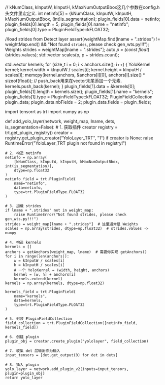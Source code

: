   // kNumClass, kInputW, kInputH, kMaxNumOutputBbox这几个参数在config.h头文件里宏定义.
  int netinfo[5] = {kNumClass, kInputW, kInputH, kMaxNumOutputBbox, (int)is_segmentation};
  plugin_fields[0].data = netinfo;
  plugin_fields[0].length = 5;
  plugin_fields[0].name = "netinfo";
  plugin_fields[0].type = PluginFieldType::kFLOAT32;

  //load strides from Detect layer
  assert(weightMap.find(lname + ".strides") != weightMap.end() && "Not found `strides`, please check gen_wts.py!!!");
  Weights strides = weightMap[lname + ".strides"];
  auto *p = (const float*)(strides.values);
  std::vector<int> scales(p, p + strides.count);

  std::vector<YoloKernel> kernels;
  for (size_t i = 0; i < anchors.size(); i++) {
    YoloKernel kernel;
    kernel.width = kInputW / scales[i];
    kernel.height = kInputH / scales[i];
    memcpy(kernel.anchors, &anchors[i][0], anchors[i].size() * sizeof(float));
    // push_back用来在vector末尾添加一个元素.
    kernels.push_back(kernel);
  }
  plugin_fields[1].data = &kernels[0];
  plugin_fields[1].length = kernels.size();
  plugin_fields[1].name = "kernels";
  plugin_fields[1].type = PluginFieldType::kFLOAT32;
  PluginFieldCollection plugin_data;
  plugin_data.nbFields = 2;
  plugin_data.fields = plugin_fields;



  





import tensorrt as trt
import numpy as np

def add_yolo_layer(network, weight_map, lname, dets, is_segmentation=False):
    # 1. 获取插件 creator
    registry = trt.get_plugin_registry()
    creator = registry.get_plugin_creator("YoloLayer_TRT", "1")
    if creator is None:
        raise RuntimeError("YoloLayer_TRT plugin not found in registry!")

    # 2. 构造 netinfo
    netinfo = np.array(
        [kNumClass, kInputW, kInputH, kMaxNumOutputBbox, int(is_segmentation)],
        dtype=np.float32
    )
    netinfo_field = trt.PluginField(
        name="netinfo",
        data=netinfo,
        type=trt.PluginFieldType.FLOAT32
    )

    # 3. 加载 strides
    if lname + ".strides" not in weight_map:
        raise RuntimeError("Not found strides, please check gen_wts.py!!!")
    strides = weight_map[lname + ".strides"]  # 这里通常是 Weights
    scales = np.array(strides, dtype=np.float32)  # strides.values -> numpy

    # 4. 构造 kernels
    kernels = []
    anchors = getAnchors(weight_map, lname)  # 需要你实现 getAnchors()
    for i in range(len(anchors)):
        w = kInputW / scales[i]
        h = kInputH / scales[i]
        # 一个 YoloKernel = (width, height, anchors)
        kernel = [w, h] + anchors[i]
        kernels.extend(kernel)
    kernels = np.array(kernels, dtype=np.float32)

    kernels_field = trt.PluginField(
        name="kernels",
        data=kernels,
        type=trt.PluginFieldType.FLOAT32
    )

    # 5. 封装 PluginFieldCollection
    field_collection = trt.PluginFieldCollection([netinfo_field, kernels_field])

    # 6. 创建 plugin
    plugin_obj = creator.create_plugin("yololayer", field_collection)

    # 7. 收集 det 层输出作为输入
    input_tensors = [det.get_output(0) for det in dets]

    # 8. 插入 plugin
    yolo_layer = network.add_plugin_v2(inputs=input_tensors, plugin=plugin_obj)
    return yolo_layer
